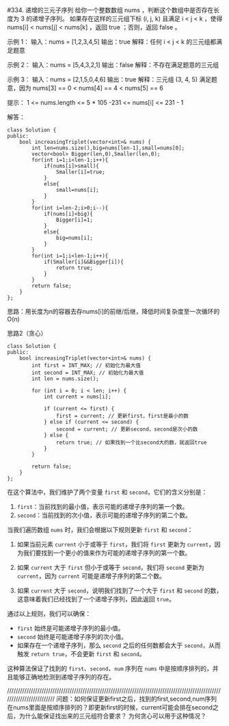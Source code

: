 #334. 递增的三元子序列
给你一个整数数组 nums ，判断这个数组中是否存在长度为 3 的递增子序列。
如果存在这样的三元组下标 (i, j, k) 且满足 i < j < k ，使得 nums[i] < nums[j] < nums[k] ，返回 true ；否则，返回 false 。

示例 1：
输入：nums = [1,2,3,4,5]
输出：true
解释：任何 i < j < k 的三元组都满足题意

示例 2：
输入：nums = [5,4,3,2,1]
输出：false
解释：不存在满足题意的三元组

示例 3：
输入：nums = [2,1,5,0,4,6]
输出：true
解释：三元组 (3, 4, 5) 满足题意，因为 nums[3] == 0 < nums[4] == 4 < nums[5] == 6
 
提示：
1 <= nums.length <= 5 * 105
-231 <= nums[i] <= 231 - 1

解答：
```
class Solution {
public:
    bool increasingTriplet(vector<int>& nums) {
        int len=nums.size(),big=nums[len-1],small=nums[0];
        vector<bool> Bigger(len,0),Smaller(len,0);
        for(int i=1;i<len-1;i++){
            if(nums[i]>small){
                Smaller[i]=true;
            }
            else{
                small=nums[i];
            }
        }
        for(int i=len-2;i>0;i--){
            if(nums[i]<big){
                Bigger[i]=1;
            }
            else{
                big=nums[i];
            }
        }
        for(int i=1;i<len-1;i++){
            if(Smaller[i]&&Bigger[i]){
                return true;
            }
        }
        return false;
    }
};
```
思路：用长度为n的容器去存nums[i]的前继/后继，降低时间复杂度至一次循环的O(n)

思路2（贪心）
```
class Solution {
public:
    bool increasingTriplet(vector<int>& nums) {
        int first = INT_MAX; // 初始化为最大值
        int second = INT_MAX; // 初始化为最大值
        int len = nums.size();

        for (int i = 0; i < len; i++) {
            int current = nums[i];

            if (current <= first) {
                first = current; // 更新first，first是最小的数
            } else if (current <= second) {
                second = current; // 更新second，second是次小的数
            } else {
                return true; // 如果找到一个比second大的数，就返回true
            }
        }

        return false;
    }
};
```

在这个算法中，我们维护了两个变量 `first` 和 `second`，它们的含义分别是：
1. `first`：当前找到的最小值，表示可能的递增子序列的第一个数。
2. `second`：当前找到的次小值，表示可能的递增子序列的第二个数。

当我们遍历数组 `nums` 时，我们会根据以下规则更新 `first` 和 `second`：

1. 如果当前元素 `current` 小于或等于 `first`，我们将 `first` 更新为 `current`，因为我们要找到一个更小的值来作为可能的递增子序列的第一个数。

2. 如果 `current` 大于 `first` 但小于或等于 `second`，我们将 `second` 更新为 `current`，因为 `current` 可能是递增子序列的第二个数。

3. 如果 `current` 大于 `second`，说明我们找到了一个大于 `first` 和 `second` 的数，这意味着我们已经找到了一个递增子序列，因此返回 `true`。

通过以上规则，我们可以确保：

- `first` 始终是可能递增子序列的最小值。
- `second` 始终是可能递增子序列的次小值。
- 如果存在一个递增子序列，那么 `second` 之后的任何数都会大于 `second`，从而触发 `return true`，不会更新 `first` 和 `second`。

这种算法保证了找到的 `first`、`second`、`num` 序列在 `nums` 中是按顺序排列的，并且能够正确地检测到递增子序列的存在。

/////////////////////////////////////////////////////////////////////////////////////////////////////////////////////////
问题：如何保证更新first之后，找到的first,second,num序列在nums里面是按顺序排列的？即更新first的时候，current可能会排在second之后，为什么能保证找出来的三元组符合要求？
为何贪心可以用于这种情况？
